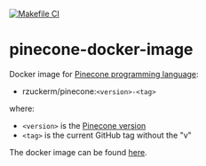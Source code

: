 [![Makefile CI](https://github.com/rzuckerm/pinecone-docker-image/actions/workflows/makefile.yml/badge.svg)](https://github.com/rzuckerm/pinecone-docker-image/actions/workflows/makefile.yml)

# pinecone-docker-image

Docker image for [Pinecone programming language](https://github.com/wmww/Pinecone):

- rzuckerm/pinecone:`<version>-<tag>`

where:

- `<version>` is the [Pinecone version](PINECONE_VERSION)
- `<tag>` is the current GitHub tag without the "v"

The docker image can be found [here](https://hub.docker.com/r/rzuckerm/pinecone).

